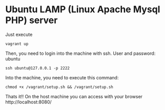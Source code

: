 # Ubuntu LAMP (Linux Apache Mysql PHP) server
Just execute
```Shell
vagrant up
```
Then, you need to login into the machine with ssh. User and password: ubuntu
```Shell
ssh ubuntu@127.0.0.1 -p 2222
```
Into the machine, you need to execute this command:
```Shell
chmod +x /vagrant/setup.sh && /vagrant/setup.sh
```
Thats it!! On the host machine you can access with your browser http://localhost:8080/
